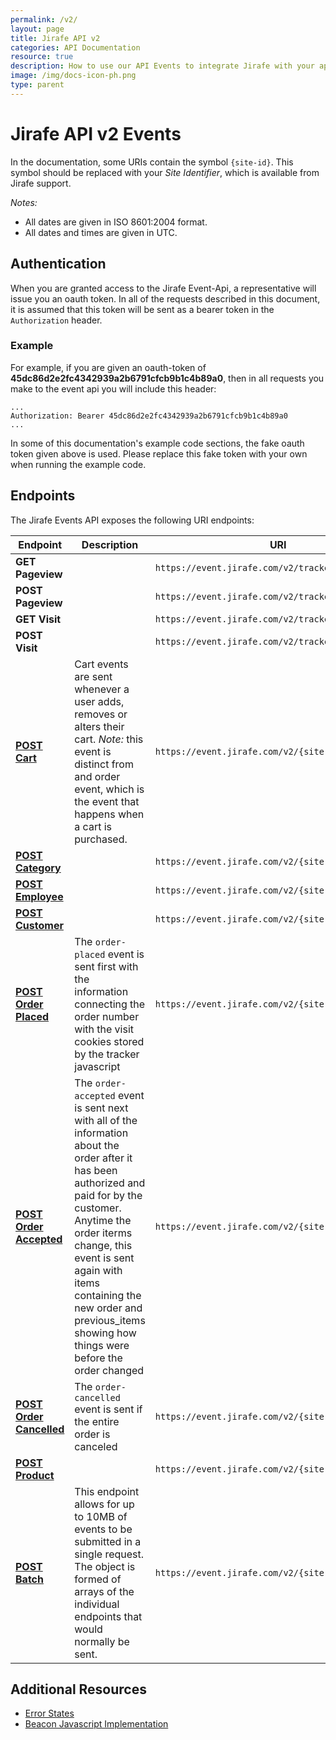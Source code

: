 ```yaml
---
permalink: /v2/
layout: page
title: Jirafe API v2
categories: API Documentation
resource: true
description: How to use our API Events to integrate Jirafe with your app.
image: /img/docs-icon-ph.png
type: parent
---
```


# Jirafe API v2 Events
In the documentation, some URIs contain the symbol `{site-id}`.
This symbol should be replaced with your *Site Identifier*, which is available from Jirafe support.

*Notes:*

* All dates are given in ISO 8601:2004 format.
* All dates and times are given in UTC.

## Authentication
When you are granted access to the Jirafe Event-Api, a representative will issue you an oauth token.
In all of the requests described in this document, it is assumed that this token will be sent as a bearer token in the `Authorization` header.

### Example
For example, if you are given an oauth-token of **45dc86d2e2fc4342939a2b6791cfcb9b1c4b89a0**, then in all requests you make to the event api you will include this header:

```
...
Authorization: Bearer 45dc86d2e2fc4342939a2b6791cfcb9b1c4b89a0
...
```

In some of this documentation's example code sections, the fake oauth token given above is used.
Please replace this fake token with your own when running the example code.

## Endpoints

The Jirafe Events API exposes the following URI endpoints:

Endpoint | Description | URI
------------ | ------------- | ------------
**GET Pageview** | | `https://event.jirafe.com/v2/tracker/pageview.gif`
**POST Pageview** | | `https://event.jirafe.com/v2/tracker/pageview`
**GET Visit** | | `https://event.jirafe.com/v2/tracker/visit.gif`
**POST Visit** | | `https://event.jirafe.com/v2/tracker/visit`
**[POST Cart](/api/v2/POST/cart_endpoint.html 'Cart Endpoint')** | Cart events are sent whenever a user adds, removes or alters their cart. *Note:* this event is distinct from and order event, which is the event that happens when a cart is purchased. | `https://event.jirafe.com/v2/{site-id}/cart`
**[POST Category](/api/v2/POST/category_endpoint.html 'Category Endpoint')** | | `https://event.jirafe.com/v2/{site-id}/category`
**[POST Employee](/api/v2/POST/employee_endpoint.html 'Employee Endpoint')** | | `https://event.jirafe.com/v2/{site-id}/employee`
**[POST Customer](/api/v2/POST/customer_endpoint.html 'Customer Endpoint')** | | `https://event.jirafe.com/v2/{site-id}/customer`
**[POST Order Placed](/api/v2/POST/order_endpoint.html 'Order Endpoint')** | The `order-placed` event is sent first with the information connecting the order number with the visit cookies stored by the tracker javascript | `https://event.jirafe.com/v2/{site-id}/order`
**[POST Order Accepted](/api/v2/POST/order_endpoint.html 'Order Endpoint')** | The `order-accepted` event is sent next with all of the information about the order after it has been authorized and paid for by the customer. Anytime the order iterms change, this event is sent again with items containing the new order and previous_items showing how things were before the order changed |`https://event.jirafe.com/v2/{site-id}/order`
**[POST Order Cancelled](/api/v2/POST/order_endpoint.html 'Order Endpoint')** | The `order-cancelled` event is sent if the entire order is canceled | `https://event.jirafe.com/v2/{site-id}/order`
**[POST Product](/api/v2/POST/product_endpoint.html 'Product Endpoint')** | | `https://event.jirafe.com/v2/{site-id}/product`
**[POST Batch](/api/v2/POST/batch_endpoint.html 'Batch Endpoint')** | This endpoint allows for up to 10MB of events to be submitted in a single request. The object is formed of arrays of the individual endpoints that would normally be sent. | `https://event.jirafe.com/v2/{site-id}/batch`

## Additional Resources

* [Error States](error_states.index.html 'Error States')
* [Beacon Javascript Implementation](beacon_javascript.html 'Beacon Javascript Implementation')
